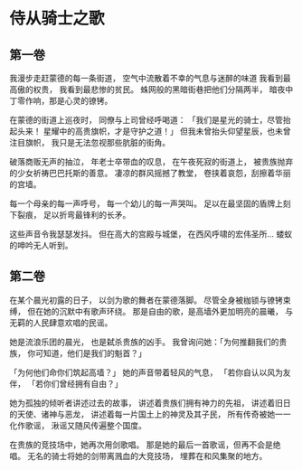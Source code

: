 # 侍从骑士之歌

## 第一卷

我漫步走赶蒙德的每一条街道，
空气中流散着不幸的气息与迷醉的味道
我看到最高傲的权贵，
我看到最悲惨的贫民。
蛛网般的黑暗街巷把他们分隔两半，
暗夜中丁零作响，那是心灵的镣铐。

在蒙德的街道上巡夜时，
同僚与上司曾经呼喝道：
「我们是星光的骑士，尽管抬起头来！
星耀中的高贵旗帜，才是守护之道！」
但我未曾抬头仰望星辰，也未曾注目旗帜，
我只是无法忽视那些肮脏的街角。

破落商贩无声的抽泣，
年老士卒带血的叹息，
在午夜死寂的街道上，
被贵族抛弃的少女祈祷巴巴托斯的善意。
凄凉的群风摇撼了教堂，
卷挟着哀怨，刮擦着华丽的宫墙。

每一个母亲的每一声呼号，
每一个幼儿的每一声哭叫。
足以在最坚固的盾牌上刻下裂痕，
足以折弯最锋利的长矛。

这些声音令我瑟瑟发抖。
但在高大的宫殿与城堡，
在西风呼啸的宏伟圣所…
蝼蚁的呻吟无人听到。

## 第二卷

在某个晨光初露的日子，
以剑为歌的舞者在蒙德落脚。
尽管全身被枷锁与镣铐束缚，
但在她的沉默中有歌声环绕。
那是自由的歌，是高墙外更加明亮的晨曦，
与无羁的人民肆意欢唱的民谣。

她是流浪乐团的晨光，
也是弑杀贵族的凶手。
我曾询问她：「为何推翻我们的贵族，
你可知道，他们是我们的魁首？」

「为何他们命你们筑起高墙？」
她的声音带着轻风的气息，
「若你自认以风为友伴，
「若你们曾经拥有自由？」

她为孤独的倾听者讲述过去的故事，
讲述着贵族们拥有神力的先祖，
讲述着旧日的天使、诸神与恶龙，
讲述着每一片国土上的神灵及其子民，
所有传奇被她一一化作歌谣，
湫谣又随风传遍整个国度。

在贵族的竞技场中，她再次用剑歌唱。
那是她的最后一首歌谣，但再不会是绝唱。
无名的骑士将她的剑带离溅血的大竞技场，
埋葬在和风集聚的地方。